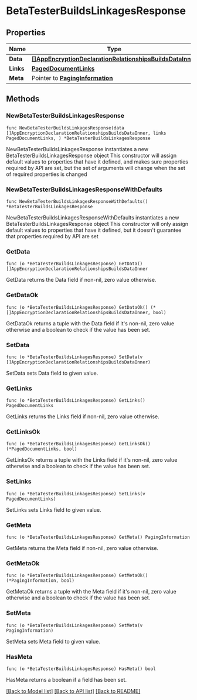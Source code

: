 # BetaTesterBuildsLinkagesResponse

## Properties

Name | Type | Description | Notes
------------ | ------------- | ------------- | -------------
**Data** | [**[]AppEncryptionDeclarationRelationshipsBuildsDataInner**](AppEncryptionDeclarationRelationshipsBuildsDataInner.md) |  | 
**Links** | [**PagedDocumentLinks**](PagedDocumentLinks.md) |  | 
**Meta** | Pointer to [**PagingInformation**](PagingInformation.md) |  | [optional] 

## Methods

### NewBetaTesterBuildsLinkagesResponse

`func NewBetaTesterBuildsLinkagesResponse(data []AppEncryptionDeclarationRelationshipsBuildsDataInner, links PagedDocumentLinks, ) *BetaTesterBuildsLinkagesResponse`

NewBetaTesterBuildsLinkagesResponse instantiates a new BetaTesterBuildsLinkagesResponse object
This constructor will assign default values to properties that have it defined,
and makes sure properties required by API are set, but the set of arguments
will change when the set of required properties is changed

### NewBetaTesterBuildsLinkagesResponseWithDefaults

`func NewBetaTesterBuildsLinkagesResponseWithDefaults() *BetaTesterBuildsLinkagesResponse`

NewBetaTesterBuildsLinkagesResponseWithDefaults instantiates a new BetaTesterBuildsLinkagesResponse object
This constructor will only assign default values to properties that have it defined,
but it doesn't guarantee that properties required by API are set

### GetData

`func (o *BetaTesterBuildsLinkagesResponse) GetData() []AppEncryptionDeclarationRelationshipsBuildsDataInner`

GetData returns the Data field if non-nil, zero value otherwise.

### GetDataOk

`func (o *BetaTesterBuildsLinkagesResponse) GetDataOk() (*[]AppEncryptionDeclarationRelationshipsBuildsDataInner, bool)`

GetDataOk returns a tuple with the Data field if it's non-nil, zero value otherwise
and a boolean to check if the value has been set.

### SetData

`func (o *BetaTesterBuildsLinkagesResponse) SetData(v []AppEncryptionDeclarationRelationshipsBuildsDataInner)`

SetData sets Data field to given value.


### GetLinks

`func (o *BetaTesterBuildsLinkagesResponse) GetLinks() PagedDocumentLinks`

GetLinks returns the Links field if non-nil, zero value otherwise.

### GetLinksOk

`func (o *BetaTesterBuildsLinkagesResponse) GetLinksOk() (*PagedDocumentLinks, bool)`

GetLinksOk returns a tuple with the Links field if it's non-nil, zero value otherwise
and a boolean to check if the value has been set.

### SetLinks

`func (o *BetaTesterBuildsLinkagesResponse) SetLinks(v PagedDocumentLinks)`

SetLinks sets Links field to given value.


### GetMeta

`func (o *BetaTesterBuildsLinkagesResponse) GetMeta() PagingInformation`

GetMeta returns the Meta field if non-nil, zero value otherwise.

### GetMetaOk

`func (o *BetaTesterBuildsLinkagesResponse) GetMetaOk() (*PagingInformation, bool)`

GetMetaOk returns a tuple with the Meta field if it's non-nil, zero value otherwise
and a boolean to check if the value has been set.

### SetMeta

`func (o *BetaTesterBuildsLinkagesResponse) SetMeta(v PagingInformation)`

SetMeta sets Meta field to given value.

### HasMeta

`func (o *BetaTesterBuildsLinkagesResponse) HasMeta() bool`

HasMeta returns a boolean if a field has been set.


[[Back to Model list]](../README.md#documentation-for-models) [[Back to API list]](../README.md#documentation-for-api-endpoints) [[Back to README]](../README.md)



